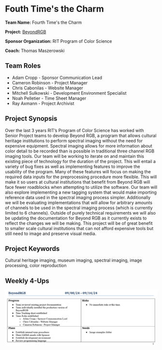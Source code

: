 # Fouth Time's the Charm

**Team Name:** Fourth Time's the Charm

**Project:** [BeyondRGB](https://github.com/BeyondRGB/Imaging-Art-beyond-RGB/)

**Sponsor Organization:** RIT Program of Color Science

**Coach:** Thomas Maszerowski

## Team Roles
* Adam Cropp - Sponsor Communication Lead
* Cameron Robinson - Project Manager
* Chris Cabonilas - Website Manager
* Mitchell Sulkowski - Development Environment Specialist
* Noah Pelletier - Time Sheet Manager
* Ray Axmann - Project Archivist

## Project Synopsis
Over the last 3 years RIT’s Program of Color Science has worked with Senior Project teams to develop Beyond RGB, a program that allows cultural heritage institutions to perform spectral imaging without the need for expensive equipment. Spectral imaging allows for more information about color detail to be recorded than is possible in traditional three channel RGB imaging tools. Our team will be working to iterate on and maintain this existing piece of technology for the duration of the project. This will entail a variety of bug fixes as well as implementing features to improve the usability of the program. Many of these features will focus on making the required data inputs for the preprocessing procedure more flexible. This will make it so users at cultural institutions that benefit from Beyond RGB will face fewer roadblocks when attempting to utilize the software. Our team will also explore implementing a new tagging system that would make importing reference data used in the spectral imaging process simpler. Additionally we will be evaluating implementations that will allow for arbitrary amounts of channels to be used in the spectral imaging process (which is currently limited to 6 channels). Outside of purely technical requirements we will also be updating the documentation for Beyond RGB as it currently exists to reflect the changes we will be making. This project will be of great benefit to smaller scale cultural institutions that can not afford expensive tools but still need to image and preserve visual media.

## Project Keywords
Cultural heritage imaging, museum imaging, spectral imaging, image processing, color reproduction

## Weekly 4-Ups
![4-Up for the week of 9-8-24](/4ups/4up_09-08-24.png)
